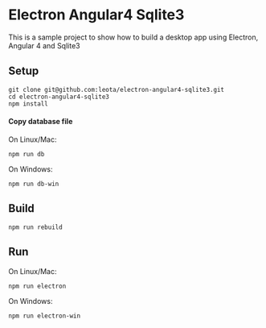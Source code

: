 # Electron Angular4 Sqlite3

This is a sample project to show how to build a desktop app using Electron, Angular 4 and Sqlite3

## Setup
```
git clone git@github.com:leota/electron-angular4-sqlite3.git
cd electron-angular4-sqlite3
npm install
```

#### Copy database file
On Linux/Mac:

```
npm run db
```
On Windows:
```
npm run db-win
```
## Build
```
npm run rebuild
```

## Run

On Linux/Mac:

```
npm run electron
```

On Windows:
```
npm run electron-win
```
